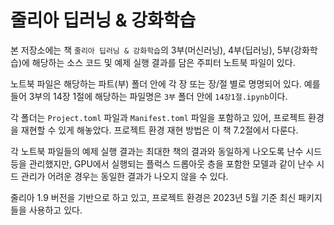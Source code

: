 # 줄리아 딥러닝 & 강화학습

본 저장소에는 책 ```줄리아 딥러닝 & 강화학습```의 3부(머신러닝), 4부(딥러닝), 5부(강화학습)에 해당하는 소스 코드 및 예제 실행 결과를 담은 주피터 노트북 파일이 있다.

노트북 파일은 해당하는 파트(부) 폴더 안에 각 장 또는 장/절 별로 명명되어 있다. 예를 들어 3부의 14장 1절에 해당하는 파일명은 ```3부``` 폴더 안에 ```14장1절.ipynb```이다.

각 폴더는 ```Project.toml``` 파일과 ```Manifest.toml``` 파일을 포함하고 있어, 프로젝트 환경을 재현할 수 있게 해놓았다. 프로젝트 환경 재현 방법은 이 책 7.2절에서 다룬다.   

각 노트북 파일들의 예제 실행 결과는 최대한 책의 결과와 동일하게 나오도록 난수 시드 등을 관리했지만, GPU에서 실행되는 플럭스 드롭아웃 층을 포함한 모델과 같이 난수 시드 관리가 어려운 경우는 동일한 결과가 나오지 않을 수 있다.  

줄리아 1.9 버전을 기반으로 하고 있고, 프로젝트 환경은 2023년 5월 기준 최신 패키지들을 사용하고 있다.
